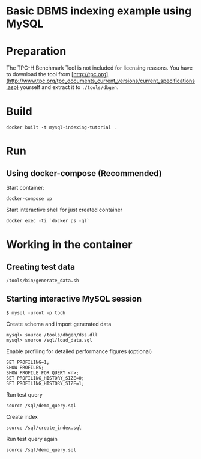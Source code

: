 # Basic DBMS indexing example using MySQL

# Preparation

The TPC-H Benchmark Tool is not included for licensing reasons. You have to download the tool from [http://tpc.org](http://www.tpc.org/tpc_documents_current_versions/current_specifications.asp) yourself and extract it to `./tools/dbgen`.

# Build
```
docker built -t mysql-indexing-tutorial .
```

# Run
## Using docker-compose (Recommended)
Start container:
```
docker-compose up
```
Start interactive shell for just created container
```
docker exec -ti `docker ps -ql`
```

# Working in the container

## Creating test data
```
/tools/bin/generate_data.sh
```

## Starting interactive MySQL session
```
$ mysql -uroot -p tpch
```
Create schema and import generated data
```
mysql> source /tools/dbgen/dss.dll
mysql> source /sql/load_data.sql
```
Enable profiling for detailed performance figures (optional)
```
SET PROFILING=1;
SHOW PROFILES;
SHOW PROFILE FOR QUERY <n>;
SET PROFILING_HISTORY_SIZE=0;
SET PROFILING_HISTORY_SIZE=1;
```
Run test query
```
source /sql/demo_query.sql
```
Create index
```
source /sql/create_index.sql
```
Run test query again
```
source /sql/demo_query.sql
```

